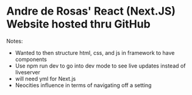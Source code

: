 # Andre de Rosas' React (Next.JS) Website hosted thru GitHub

Notes:
* Wanted to then structure html, css, and js in framework to have components
* Use npm run dev to go into dev mode to see live updates instead of liveserver
* will need yml for Next.js
* Neocities influence in terms of navigating off a setting